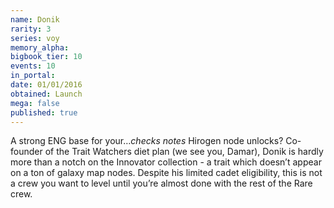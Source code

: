 ```yaml
---
name: Donik
rarity: 3
series: voy
memory_alpha:
bigbook_tier: 10
events: 10
in_portal:
date: 01/01/2016
obtained: Launch
mega: false
published: true
---
```


A strong ENG base for your…*checks notes* Hirogen node unlocks? Co-founder of the Trait Watchers diet plan (we see you, Damar), Donik is hardly more than a notch on the Innovator collection - a trait which doesn’t appear on a ton of galaxy map nodes. Despite his limited cadet eligibility, this is not a crew you want to level until you’re almost done with the rest of the Rare crew.
